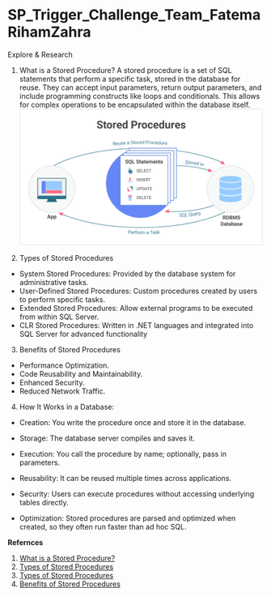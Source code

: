 # SP_Trigger_Challenge_Team_FatemaRihamZahra
 Explore & Research 
1.  What is a Stored Procedure?
A stored procedure is a set of SQL statements that perform a specific task, stored in the database for reuse.
They can accept input parameters, return output parameters, and include programming constructs like loops and conditionals.
This allows for complex operations to be encapsulated within the database itself.
![](./image/storedProcedure.png)
	
2. Types of Stored Procedures
 - System Stored Procedures: Provided by the database system for administrative tasks. 
 - User-Defined Stored Procedures: Custom procedures created by users to perform specific tasks.
 - Extended Stored Procedures: Allow external programs to be executed from within SQL Server.
 - CLR Stored Procedures: Written in .NET languages and integrated into SQL Server for advanced functionality
	
	
 3. Benefits of Stored Procedures
  - Performance Optimization.
  - Code Reusability and Maintainability.
  - Enhanced Security.
  - Reduced Network Traffic.
	
4. How It Works in a Database:

* Creation: You write the procedure once and store it in the database.

* Storage: The database server compiles and saves it.

* Execution: You call the procedure by name; optionally, pass in parameters.

* Reusability: It can be reused multiple times across applications.

* Security: Users can execute procedures without accessing underlying tables directly.

* Optimization: Stored procedures are parsed and optimized when created, so they often run faster than ad hoc SQL.


	
	








**Refernces**
1. [What is a Stored Procedure?](https://learn.microsoft.com/en-us/sql/relational-databases/stored-procedures/stored-procedures-database-engine?view=sql-server-ver17&utm.com)
2. [Types of Stored Procedures](https://www.geeksforgeeks.org/what-is-stored-procedures-in-sql/?utm.com)
3. [Types of Stored Procedures](https://learn.microsoft.com/en-us/sql/relational-databases/stored-procedures/stored-procedures-database-engine?view=sql-server-ver17&utm.com)
4. [Benefits of Stored Procedures](https://www.splunk.com/en_us/blog/learn/stored-procedures.html?utm.com)
